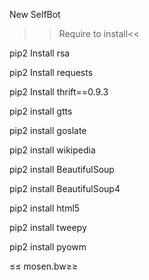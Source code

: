 New SelfBot

>>Require to install<<

pip2 Install rsa

pip2 Install requests

pip2 Install thrift==0.9.3

pip2 install gtts

pip2 install goslate 

pip2 install wikipedia 

pip2 install BeautifulSoup

pip2 install BeautifulSoup4

pip2 install html5

pip2 install tweepy

pip2 install pyowm

≤≤ mosen.bw≥≥

